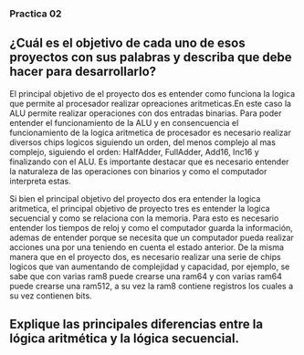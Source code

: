 ### Practica 02

## ¿Cuál es el objetivo de cada uno de esos proyectos con sus palabras y describa que debe hacer para desarrollarlo?
El principal objetivo de el proyecto dos es entender como funciona la logica que permite al procesador realizar opreaciones aritmeticas.En este caso la ALU permite realizar operaciones con dos entradas binarias. Para poder entender el funcionamiento de la ALU y en consencuencia el funcionamiento de la logica aritmetica de procesador es necesario realizar diversos chips logicos siguiendo un orden, del menos complejo al mas complejo, siguiendo el orden: HalfAdder, FullAdder, Add16, Inc16 y finalizando con el ALU. Es importante destacar que es necesario entender la naturaleza de las operaciones con binarios y como el computador interpreta estas.

Si bien el principal objetivo del proyecto dos era entender la logica aritmetica, el principal objetivo de proyecto tres es entender la logica secuencial y como se relaciona con la memoria. Para esto es necesario entender los tiempos de reloj y como el computador guarda la información, ademas de entender porque se necesita que un computador pueda realizar acciones una por una teniendo en cuenta el estado anterior. De la misma manera que en el proyecto dos, es necesario realizar una serie de chips logicos que van aumentando de complejidad y capacidad, por ejemplo, se sabe que con varias ram8 puede crearse una ram64 y con varias ram64 puede crearse una ram512, a su vez la ram8 contiene registros los cuales a su vez contienen bits.

## Explique las principales diferencias entre la lógica aritmética y la lógica secuencial.
